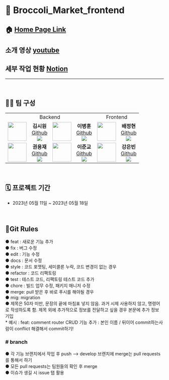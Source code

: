 # 🥦 Broccoli_Market_frontend #



## 🏠 [Home Page Link](링크)
## 소개 영상 [youtube](https://youtu.be/ltBcH5zUo5g)
## 세부 작업 현황 [Notion](https://www.notion.so/f7ce4867fd954ec0bb84a1d7d0befa54)
<hr>
<br>

## 🧑‍💻 팀 구성
<table>
  <tr>
  <td colspan='4' align="center">
  Backend
  </td>
  <td colspan='2' align="center">
  Frontend
  </td>
 
  <tr>
  <td align="center"><img src="https://github.com/backEndKwon/Lv5_3layer_Architecture/assets/128948886/22e9b42c-7000-46b4-90fe-6fb1f302d1e9"
 width="60px;" alt=""/>
    </td>
    <td align="center" >
    <b>김시원</b></a><br>
    <a href="https://github.com/Siwon-Kim">Github</a>
    <br><img src="https://img.shields.io/badge/Node.js-339933?style=flat&logo=Node.js&logoColor=white"/><br>
    </td>
    <td align="center"><img src="https://github.com/backEndKwon/Lv5_3layer_Architecture/assets/128948886/22e9b42c-7000-46b4-90fe-6fb1f302d1e9" width="60px;" alt=""/>
    </td>
    <td align="center">
    <b>이병훈</b></a><br />
    <a href="https://github.com/ksnx3684" >Github</a>
    <br><img src="https://img.shields.io/badge/Node.js-339933?style=flat&logo=Node.js&logoColor=white"/><br>
    </td>
   <td align="center"><img src="https://github.com/backEndKwon/Lv5_3layer_Architecture/assets/128948886/22e9b42c-7000-46b4-90fe-6fb1f302d1e9" width="60px;" alt=""/>
    </td>
    <td align="center">
    <b>배정현</b></a><br />
    <a href="https://github.com/junkyo974" >Github</a>
    <br><img src="https://img.shields.io/badge/React-61DAFB?style=flat&logo=React&logoColor=white"/><br>
    </td>
    <tr>
    <td align="center"><img src="https://github.com/backEndKwon/Lv5_3layer_Architecture/assets/128948886/22e9b42c-7000-46b4-90fe-6fb1f302d1e9" width="60px;" alt=""/>
    </td>
    <td align="center">
    <b>권용재</b></a><br /> 
    <a href="https://github.com/backEndKwon">Github</a>
    <br><img src="https://img.shields.io/badge/Node.js-339933?style=flat&logo=Node.js&logoColor=white"/><br>
    </td>
    <td align="center"><img src="https://github.com/backEndKwon/Lv5_3layer_Architecture/assets/128948886/22e9b42c-7000-46b4-90fe-6fb1f302d1e9" width="60px;" alt=""/>
    </td>
    <td align="center">
    <b>이준교</b></a><br /> 
    <a href="https://github.com/JungHBae">Github</a>
    <br><img src="https://img.shields.io/badge/Node.js-339933?style=flat&logo=Node.js&logoColor=white"/><br>
    </td>
    <td align="center"><img src="https://github.com/backEndKwon/Lv5_3layer_Architecture/assets/128948886/22e9b42c-7000-46b4-90fe-6fb1f302d1e9" width="60px;" alt=""/>
    </td>
    <td align="center">
    <b>강은빈</b></a><br /> 
    <a href="https://github.com/mookbin">Github</a>
        <br><img src="https://img.shields.io/badge/React-61DAFB?style=flat&logo=React&logoColor=white"/><br>
    </td>
   
</table>

<br>

## 🗓 프로젝트 기간

- 2023년 05월 11일 ~ 2023년 05월 18일

<br>

## 📖Git Rules ##

● feat : 새로운 기능 추가
<br>● fix : 버그 수정
<br>● edit : 기능 수정
<br>● docs : 문서 수정
<br>● style : 코드 포맷팅, 세미콜론 누락, 코드 변경이 없는 경우
<br>● refactor : 코드 리팩토링
<br>● test : 테스트 코드, 리팩토링 테스트 코드 추가
<br>● chore : 빌드 업무 수정, 패키지 매니저 수정
<br>● merge: pull 받은 후 바로 푸시를 해야될 경우
<br>● mig: migration
<br>● 제목은 50자 미만, 문장의 끝에 마침표 넣지 않음. 과거 시제 사용하지 않고, 명령어로 작성하도록 함.
제목 외에 추가적으로 정보를 전달하고 싶을 경우 본문에 추가 정보 기입
<br>* 예시 : feat: comment router CRUD 기능 추가 : 본인 이름 / 뒤이어 commit하는사람이 conflict 해결해서 commit하기!
<br><h3># branch</h3>
● 각 기능 브랜치에서 작업 후 push —> develop 브랜치에 merge는 pull requests를 통해서 하기
<br>● 모든 pull requests는 팀원들의 확인 후 merge
<br>● 이슈가 생길 시 issue 탭 활용
